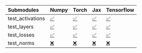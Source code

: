| Submodules       | Numpy                                                                                                                           | Torch                                                                                                                           | Jax                                                                                                                             | Tensorflow                                                                                                                      |
|:-----------------|:--------------------------------------------------------------------------------------------------------------------------------|:--------------------------------------------------------------------------------------------------------------------------------|:--------------------------------------------------------------------------------------------------------------------------------|:--------------------------------------------------------------------------------------------------------------------------------|
| test_activations | <a href="https://github.com/unifyai/ivy/runs/7860193895?check_suite_focus=true" rel="noopener noreferrer" target="_blank">✅</a> | <a href="https://github.com/unifyai/ivy/runs/7860194649?check_suite_focus=true" rel="noopener noreferrer" target="_blank">✅</a> | <a href="https://github.com/unifyai/ivy/runs/7860195439?check_suite_focus=true" rel="noopener noreferrer" target="_blank">✅</a> | <a href="https://github.com/unifyai/ivy/runs/7860196064?check_suite_focus=true" rel="noopener noreferrer" target="_blank">✅</a> |
| test_layers      | <a href="https://github.com/unifyai/ivy/runs/7860194063?check_suite_focus=true" rel="noopener noreferrer" target="_blank">✅</a> | <a href="https://github.com/unifyai/ivy/runs/7860194830?check_suite_focus=true" rel="noopener noreferrer" target="_blank">✅</a> | <a href="https://github.com/unifyai/ivy/runs/7860195586?check_suite_focus=true" rel="noopener noreferrer" target="_blank">✅</a> | <a href="https://github.com/unifyai/ivy/runs/7860196224?check_suite_focus=true" rel="noopener noreferrer" target="_blank">✅</a> |
| test_losses      | <a href="https://github.com/unifyai/ivy/runs/7860194305?check_suite_focus=true" rel="noopener noreferrer" target="_blank">✅</a> | <a href="https://github.com/unifyai/ivy/runs/7860195055?check_suite_focus=true" rel="noopener noreferrer" target="_blank">✅</a> | <a href="https://github.com/unifyai/ivy/runs/7860195750?check_suite_focus=true" rel="noopener noreferrer" target="_blank">✅</a> | <a href="https://github.com/unifyai/ivy/runs/7860196378?check_suite_focus=true" rel="noopener noreferrer" target="_blank">✅</a> |
| test_norms       | <a href="https://github.com/unifyai/ivy/runs/7860194478?check_suite_focus=true" rel="noopener noreferrer" target="_blank">❌</a> | <a href="https://github.com/unifyai/ivy/runs/7860195277?check_suite_focus=true" rel="noopener noreferrer" target="_blank">❌</a> | <a href="https://github.com/unifyai/ivy/runs/7860195910?check_suite_focus=true" rel="noopener noreferrer" target="_blank">❌</a> | <a href="https://github.com/unifyai/ivy/runs/7860196548?check_suite_focus=true" rel="noopener noreferrer" target="_blank">❌</a> |